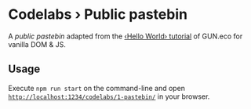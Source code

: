 # Codelabs › Public pastebin

A _public pastebin_ adapted from the [‹Hello World› tutorial](https://gun.eco/docs/Hello-World) of GUN.eco for vanilla DOM & JS.

## Usage

Execute `npm run start` on the command-line and open [`http://localhost:1234/codelabs/1-pastebin/`](http://localhost:1234/codelabs/1-pastebin/) in your browser.
